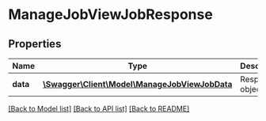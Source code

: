 # ManageJobViewJobResponse

## Properties
Name | Type | Description | Notes
------------ | ------------- | ------------- | -------------
**data** | [**\Swagger\Client\Model\ManageJobViewJobData**](ManageJobViewJobData.md) | Response object | 

[[Back to Model list]](../README.md#documentation-for-models) [[Back to API list]](../README.md#documentation-for-api-endpoints) [[Back to README]](../README.md)


